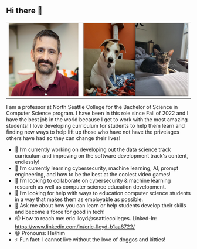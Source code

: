 ## Hi there 👋

<table align="center">
  <tr>
    <td align="center"><img src="Eric2025.jpg" alt="Picture of Eric Lloyd" width="200" height="200"></td>
    <td align="center"><img src="Yuna&Yoshi.png" alt="Picture of Dog and cat" width="300" height="200"></td>
  </tr>
</table>


I am a professor at North Seattle College for the Bachelor of Science in Computer Science program. I have been in this role since Fall of 2022 and I have the best job in the world because I get to work with the most amazing students! I love developing curriculum for students to help them learn and finding new ways to help lift up those who have not have the privelages others have had so they can change their lives!

- 🔭 I’m currently working on developing out the data science track curriculum and improving on the software development track's content, endlessly!
- 🌱 I’m currently learning cybersecurity, machine learning, AI, prompt engineering, and how to be the best at the coolest video games!
- 👯 I’m looking to collaborate on cybersecurity & machine learning research as well as computer science education development.
- 🤔 I’m looking for help with ways to education computer science students in a way that makes them as employable as possible.
- 💬 Ask me about how you can learn or help students develop their skills and become a force for good in tech!
- 📫 How to reach me: eric.lloyd@seattlecolleges. Linked-In: https://www.linkedin.com/in/eric-lloyd-b1aa8722/
- 😄 Pronouns: He/him
- ⚡ Fun fact: I cannot live without the love of doggos and kitties!


